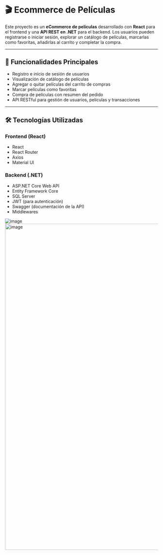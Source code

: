 # 🎬 Ecommerce de Películas

Este proyecto es un **eCommerce de películas** desarrollado con **React** para el frontend y una **API REST en .NET** para el backend. Los usuarios pueden registrarse o iniciar sesión, explorar un catálogo de películas, marcarlas como favoritas, añadirlas al carrito y completar la compra.

---

## 🧩 Funcionalidades Principales

- Registro e inicio de sesión de usuarios
- Visualización de catálogo de películas
- Agregar o quitar películas del carrito de compras
- Marcar películas como favoritas
- Compra de películas con resumen del pedido
- API RESTful para gestión de usuarios, películas y transacciones

---

## 🛠️ Tecnologías Utilizadas

### Frontend (React)
- React
- React Router
- Axios
- Material UI

### Backend (.NET)
- ASP.NET Core Web API
- Entity Framework Core
- SQL Server
- JWT (para autenticación)
- Swagger (documentación de la API)
- Middlewares 

![image](https://github.com/user-attachments/assets/3344a379-9bcb-4c72-849a-d5039239c2a6)
<img width="1909" height="1072" alt="image" src="https://github.com/user-attachments/assets/33c83686-c6b0-4863-a428-fc78f504771b" />



